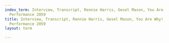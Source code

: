 ```yaml
---
index_term: Interview, Transcript, Rennie Harris, Gesel Mason, You Are Why!, No Boundaries
  Performance 2059
title: Interview, Transcript, Rennie Harris, Gesel Mason, You Are Why!, No Boundaries
  Performance 2059
layout: term

---
```

